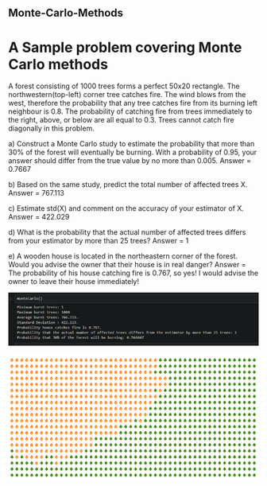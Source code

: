 ## Monte-Carlo-Methods
# A Sample problem covering Monte Carlo methods

A forest consisting of 1000 trees forms a perfect 50x20 rectangle. The northwestern(top-left) corner tree catches fire. The wind blows from the west, therefore the probability that any tree catches fire from its burning left neighbour is 0.8. The probability of catching fire from trees immediately to the right, above, or below are all equal to 0.3. Trees cannot catch fire diagonally in this problem.

a)	Construct a Monte Carlo study to estimate the probability that more than 30% of the forest will eventually be burning. With a probability of 0.95, your answer should differ from the true value by no more than 0.005. 
    Answer = 0.7667
    
b)	 Based on the same study, predict the total number of affected trees X.
    Answer = 767.113
    
c)	 Estimate std(X) and comment on the accuracy of your estimator of X.
    Answer = 422.029
    
d)	 What is the probability that the actual number of affected trees differs from your estimator by more than 25 trees?
    Answer = 1
    
e)	 A wooden house is located in the northeastern corner of the forest. Would you advise the owner that their house is in real danger?
    Answer = The probability of his house catching fire is 0.767, so yes! I would advise the owner to leave their house immediately!

![Results](https://github.com/Eddie-Carrizales/Monte-Carlo-Methods/blob/main/Images/image1.png)


![Forest Fire](https://github.com/Eddie-Carrizales/Monte-Carlo-Methods/blob/main/Images/forestfire.png)
